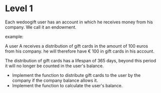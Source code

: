 # Level 1

Each wedoogift user has an account in which he receives money from his company. We call it an endowment.

example:

A user A receives a distribution of gift cards in the amount of 100 euros from his company. he will therefore have € 100
in gift cards in his account.

The distribution of gift cards has a lifespan of 365 days, beyond this period it will no longer be counted in the user's
balance.

* Implement the function to distribute gift cards to the user by the company if the company balance allows it.
* Implement the function to calculate the user's balance.
